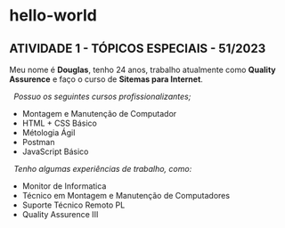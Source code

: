 # hello-world
## ATIVIDADE 1 - TÓPICOS ESPECIAIS - 51/2023
Meu nome é **Douglas**, tenho 24 anos, trabalho atualmente como **Quality Assurence** e faço o curso de **Sitemas para Internet**. 

&nbsp;
*Possuo os seguintes cursos profissionalizantes;*
- Montagem e Manutenção de Computador
- HTML + CSS Básico
- Métologia Ágil
- Postman
- JavaScript Básico

&nbsp;
*Tenho algumas experiências de trabalho, como:*
- Monitor de Informatica
- Técnico em Montagem e Manutenção de Computadores
- Suporte Técnico Remoto PL
- Quality Assurence III

